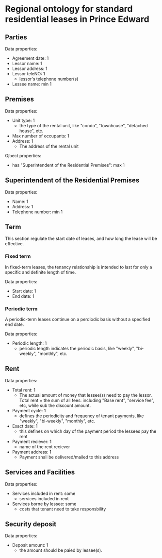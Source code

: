 # Regional ontology for standard residential leases in Prince Edward 

## Parties 


Data properties: 
- Agreement date: 1 
- Lessor name: 1 
- Lessor address: 1
- Lessor teleNO: 1 
    - lessor's telephone number(s)
- Lessee name: min 1

## Premises 

Data properties: 
- Unit type: 1 
    - the type of the rental unit, like "condo", "townhouse", "detached house", etc. 
- Max number of occupants: 1 
- Address: 1
    - The address of the rental unit

Ojbect properties: 
- has "Superintendent of the Residential Premises": max 1 

## Superintendent of the Residential Premises

Data properties: 
- Name: 1 
- Address: 1
- Telephone number: min 1

## Term 
This section regulate the start date of leases, and how long the lease will be effective. 

### Fixed term 
In fixed-term leases, the tenancy relationship is intended to last for only a specific and definite length of time.

Data properties: 
- Start date: 1 
- End date: 1 

### Periodic term 
A periodic-term leases continue on a perdiodic basis without a specified end date. 

Data properties: 
- Periodic length: 1
    - periodic length indicates the periodic basis, like "weekly", "bi-weekly", "monthly", etc. 


## Rent 

Data properties: 

- Total rent: 1 
    - The actual amount of money that lessee(s) need to pay the lessor. Total rent = the sum of all fees: including "Base rent", "service fee", etc, while sub the discount amount. 
- Payment cycle: 1 
    - defines the periodicity and frequency of tenant payments, like "weekly", "bi-weekly", "monthly", etc. 
- Exact date: 1 
    - this defines on which day of the payment period the lessees pay the rent
- Payment reciever: 1
    - name of the rent reciever 
- Payment address: 1
    - Payment shall be delivered/mailed to this address

## Services and Facilities 

Data properties: 
- Services included in rent: some 
    - services included in rent 
- Services borne by lessee: some 
    - costs that tenant need to take responsbility

## Security deposit 


Data properties: 
- Deposit amount: 1
    - the amount should be paied by lessee(s). 
